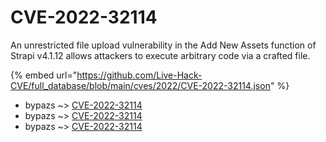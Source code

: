# CVE-2022-32114

An unrestricted file upload vulnerability in the Add New Assets function of Strapi v4.1.12 allows attackers to execute arbitrary code via a crafted file.

{% embed url="https://github.com/Live-Hack-CVE/full_database/blob/main/cves/2022/CVE-2022-32114.json" %}


* bypazs ~> [CVE-2022-32114](https://www.alice-snow.ru/2022/database/cve-2022-32114/cve-2022-32114-bypazs)
* bypazs ~> [CVE-2022-32114](https://www.alice-snow.ru/2022/database/cve-2022-32114/cve-2022-32114-bypazs)
* bypazs ~> [CVE-2022-32114](https://www.alice-snow.ru/2022/database/cve-2022-32114/cve-2022-32114-bypazs)